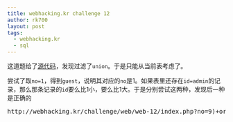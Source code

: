 ```yaml
---
title: webhacking.kr challenge 12
author: rk700
layout: post
tags:
  - webhacking.kr
  - sql
---
```


这道题给了[源代码](http://webhacking.kr/challenge/web/web-12/index.phps)，发现过滤了`union`。于是只能从当前表考虑了。

尝试了取`no=1`，得到`guest`，说明其对应的`no`是1。如果表里还存在`id=admin`的记录，那么那条记录的`id`要么比1小，要么比1大。于是分别尝试这两种，发现后一种是正确的

<pre>http://webhacking.kr/challenge/web/web-12/index.php?no=9)+or+no>1--+</pre>
